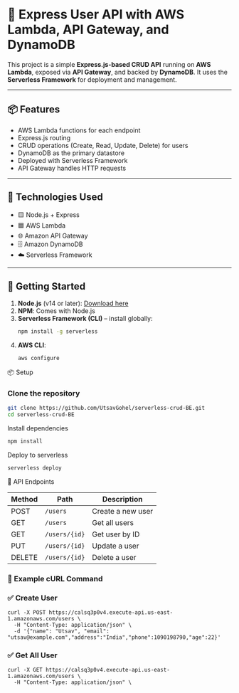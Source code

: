 # 🚀 Express User API with AWS Lambda, API Gateway, and DynamoDB

This project is a simple **Express.js-based CRUD API** running on **AWS Lambda**, exposed via **API Gateway**, and backed by **DynamoDB**. It uses the **Serverless Framework** for deployment and management.

---

## 📦 Features

- AWS Lambda functions for each endpoint
- Express.js routing
- CRUD operations (Create, Read, Update, Delete) for users
- DynamoDB as the primary datastore
- Deployed with Serverless Framework
- API Gateway handles HTTP requests

---

## 🧱 Technologies Used

- 🟨 Node.js + Express
- 🟦 AWS Lambda
- 🌐 Amazon API Gateway
- 🗄️ Amazon DynamoDB
- ☁️ Serverless Framework

---

## 🚀 Getting Started

1. **Node.js** (v14 or later): [Download here](https://nodejs.org/)
2. **NPM**: Comes with Node.js
3. **Serverless Framework (CLI)** – install globally:
   ```bash
   npm install -g serverless
   ```
4. **AWS CLI**: 
   ```bash
   aws configure
   ```

📦 Setup

### Clone the repository

```bash
git clone https://github.com/UtsavGohel/serverless-crud-BE.git
cd serverless-crud-BE
```
Install dependencies

```bash
npm install
```

Deploy to serverless

```bash
serverless deploy
```
📡 API Endpoints

| Method | Path          | Description       |
| ------ | ------------- | ----------------- |
| POST   | `/users`      | Create a new user |
| GET    | `/users`      | Get all users     |
| GET    | `/users/{id}` | Get user by ID    |
| PUT    | `/users/{id}` | Update a user     |
| DELETE | `/users/{id}` | Delete a user     |

### 📄 Example cURL Command
### ✅ Create User
```
curl -X POST https://calsq3p0v4.execute-api.us-east-1.amazonaws.com/users \
  -H "Content-Type: application/json" \
  -d '{"name": "Utsav", "email": "utsav@example.com","address":"India","phone":1090198790,"age":22}'
```

### ✅ Get All User
```
curl -X GET https://calsq3p0v4.execute-api.us-east-1.amazonaws.com/users \
  -H "Content-Type: application/json" \
```
